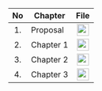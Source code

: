| No  | Chapter          | File                                                                                          |
| :-: | ---------------- | :--------------------------------------------------------------------------------------------: |
| 1.  | Proposal         | <a href="Proposal/Proposal.pdf"><img src="../../../images/pdf.svg" width="24px" height="24px"></a> |
| 2.  | Chapter 1        | <a href="Chapter 1/Chapter1.pdf"><img src="../../../images/pdf.svg" width="24px" height="24px"></a> |
| 3.  | Chapter 2        | <a href="Chapter 2/Chapter2.pdf"><img src="../../../images/pdf.svg" width="24px" height="24px"></a> |
| 4.  | Chapter 3        | <a href="Chapter 3/Chapter3.pdf"><img src="../../../images/pdf.svg" width="24px" height="24px"></a> |

